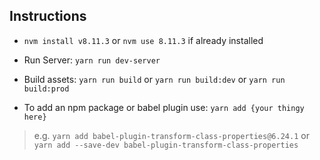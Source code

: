 ## Instructions

 * `nvm install v8.11.3` or `nvm use 8.11.3` if already installed

 * Run Server: `yarn run dev-server`
 
 * Build assets: `yarn run build` or `yarn run build:dev` or `yarn run build:prod`
 
 * To add an npm package or babel plugin use: `yarn add {your thingy here}`
 
  > e.g. `yarn add babel-plugin-transform-class-properties@6.24.1`
  > or `yarn add --save-dev babel-plugin-transform-class-properties`